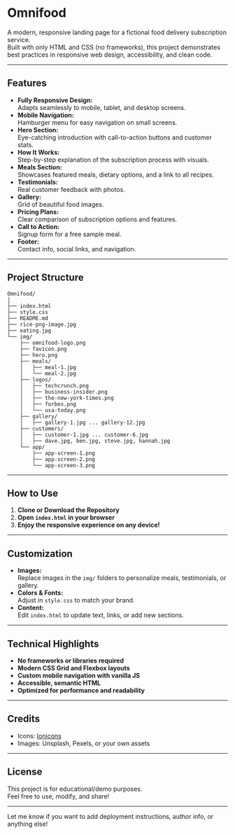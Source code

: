 # Omnifood

A modern, responsive landing page for a fictional food delivery subscription service.  
Built with only HTML and CSS (no frameworks), this project demonstrates best practices in responsive web design, accessibility, and clean code.

---

## Features

- **Fully Responsive Design:**  
  Adapts seamlessly to mobile, tablet, and desktop screens.
- **Mobile Navigation:**  
  Hamburger menu for easy navigation on small screens.
- **Hero Section:**  
  Eye-catching introduction with call-to-action buttons and customer stats.
- **How It Works:**  
  Step-by-step explanation of the subscription process with visuals.
- **Meals Section:**  
  Showcases featured meals, dietary options, and a link to all recipes.
- **Testimonials:**  
  Real customer feedback with photos.
- **Gallery:**  
  Grid of beautiful food images.
- **Pricing Plans:**  
  Clear comparison of subscription options and features.
- **Call to Action:**  
  Signup form for a free sample meal.
- **Footer:**  
  Contact info, social links, and navigation.

---

## Project Structure

```
Omnifood/
│
├── index.html
├── style.css
├── README.md
├── rice-png-image.jpg
├── eating.jpg
└── img/
    ├── omnifood-logo.png
    ├── favicon.png
    ├── hero.png
    ├── meals/
    │   ├── meal-1.jpg
    │   └── meal-2.jpg
    ├── logos/
    │   ├── techcrunch.png
    │   ├── business-insider.png
    │   ├── the-new-york-times.png
    │   ├── forbes.png
    │   └── usa-today.png
    ├── gallery/
    │   ├── gallery-1.jpg ... gallery-12.jpg
    ├── customers/
    │   ├── customer-1.jpg ... customer-6.jpg
    │   ├── dave.jpg, ben.jpg, steve.jpg, hannah.jpg
    └── app/
        ├── app-screen-1.png
        ├── app-screen-2.png
        └── app-screen-3.png
```

---

## How to Use

1. **Clone or Download the Repository**
2. **Open `index.html` in your browser**
3. **Enjoy the responsive experience on any device!**

---

## Customization

- **Images:**  
  Replace images in the `img/` folders to personalize meals, testimonials, or gallery.
- **Colors & Fonts:**  
  Adjust in `style.css` to match your brand.
- **Content:**  
  Edit `index.html` to update text, links, or add new sections.

---

## Technical Highlights

- **No frameworks or libraries required**
- **Modern CSS Grid and Flexbox layouts**
- **Custom mobile navigation with vanilla JS**
- **Accessible, semantic HTML**
- **Optimized for performance and readability**

---

## Credits

- Icons: [Ionicons](https://ionicons.com/)
- Images: Unsplash, Pexels, or your own assets

---

## License

This project is for educational/demo purposes.  
Feel free to use, modify, and share!

---

Let me know if you want to add deployment instructions, author info, or anything else!
